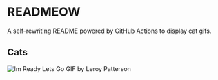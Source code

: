 # READMEOW

A self-rewriting README powered by GitHub Actions to display cat gifs.

## Cats

![Im Ready Lets Go GIF by Leroy Patterson](https://media3.giphy.com/media/CjmvTCZf2U3p09Cn0h/200.gif?cid=9acd02dahnsyeri2dh7ujtsmxifidd3vozlrhlfe1t2xvdmo&ep=v1_gifs_search&rid=200.gif&ct=g)

